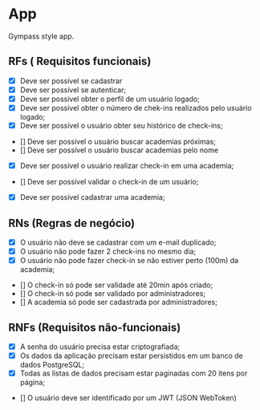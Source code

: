 # App

Gympass style app.

## RFs ( Requisitos funcionais)

- [x]  Deve ser possível se cadastrar
- [x]  Deve ser possível se autenticar;
- [x]  Deve ser possível obter o perfil de um usuário logado;
- [x]  Deve ser possível obter o número de chek-ins realizados pelo usuário logado;
- [x]  Deve ser possível o usuário obter seu histórico de check-ins;
- []  Deve ser possível o usuário buscar academias próximas;
- []  Deve ser possível o usuário buscar academias pelo nome
- [x]  Deve ser possível o usuário realizar check-in em uma academia;
- []  Deve ser possível validar o check-in de um usuário;
- [x]  Deve ser possível cadastrar uma academia;


## RNs (Regras de negócio)

- [x]  O usuário não deve se cadastrar com um e-mail duplicado;
- [x]  O usuário não pode fazer 2 check-ins no mesmo dia;
- [x]  O usuário não pode fazer check-in se não estiver perto (100m) da academia;
- []  O check-in só pode ser validade até 20min após criado;
- []  O check-in só pode ser validado por administradores;
- []  A academia só pode ser cadastrada por administradores;


## RNFs (Requisitos não-funcionais)

- [x]  A senha do usuário precisa estar criptografiada;
- [x]  Os dados da aplicação precisam estar persistidos em um banco de dados PostgreSQL;
- [x]  Todas as listas de dados precisam estar paginadas com 20 itens por página;
- []  O usuário deve ser identificado por um JWT (JSON WebToken)